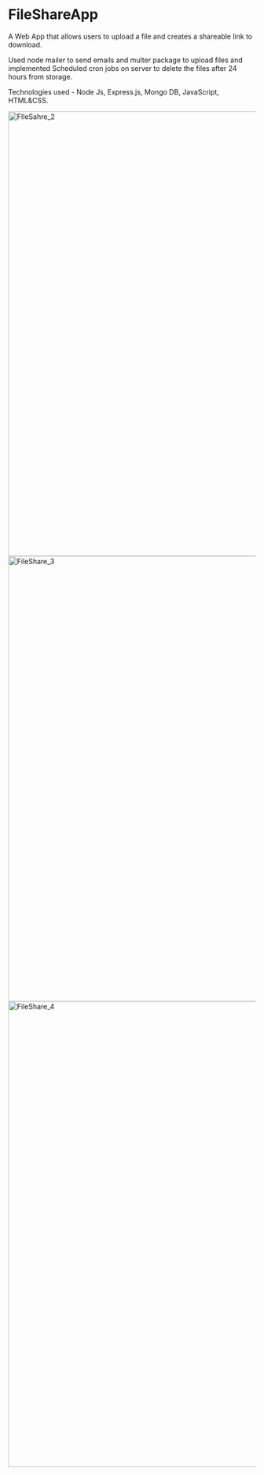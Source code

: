 
# FileShareApp

A Web App that allows users to upload a file and creates a shareable link to download.

Used node mailer to send emails and multer package to upload files and implemented Scheduled cron jobs on server to delete the files after 24 hours from storage.

Technologies used - Node Js, Express.js, Mongo DB, JavaScript, HTML&CSS.

<img width="903" alt="FIleSahre_2" src="https://user-images.githubusercontent.com/41949196/129903271-6bce5d05-f58e-401c-9133-28ca20495e8d.PNG">

<img width="904" alt="FileShare_3" src="https://user-images.githubusercontent.com/41949196/129903324-e594703c-0784-45dc-8ecf-2c08aa99e1fa.PNG">

<img width="946" alt="FileShare_4" src="https://user-images.githubusercontent.com/41949196/129903337-f901fe85-c44b-4923-bf3e-daf60fe7a724.PNG">


